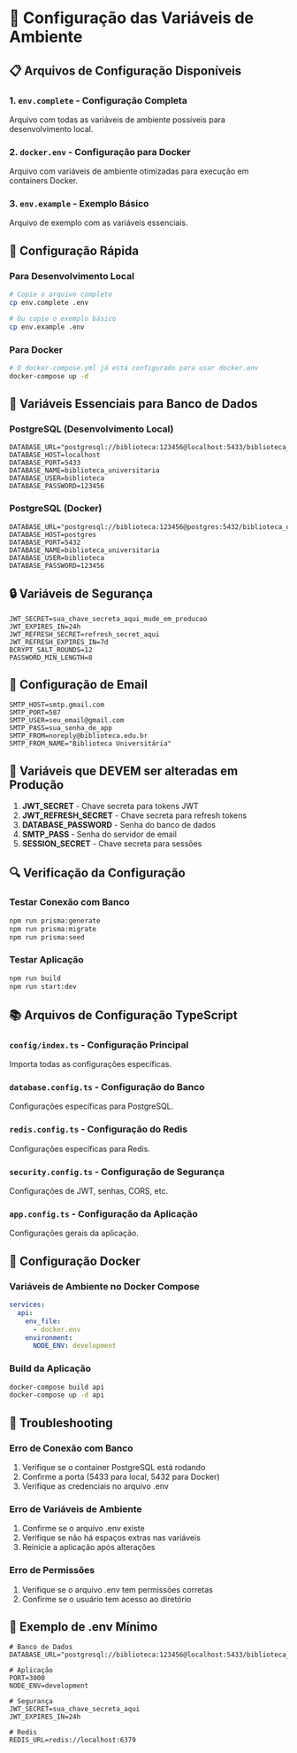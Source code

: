 # 🔧 Configuração das Variáveis de Ambiente

## 📋 Arquivos de Configuração Disponíveis

### 1. `env.complete` - Configuração Completa
Arquivo com todas as variáveis de ambiente possíveis para desenvolvimento local.

### 2. `docker.env` - Configuração para Docker
Arquivo com variáveis de ambiente otimizadas para execução em containers Docker.

### 3. `env.example` - Exemplo Básico
Arquivo de exemplo com as variáveis essenciais.

## 🚀 Configuração Rápida

### Para Desenvolvimento Local
```bash
# Copie o arquivo completo
cp env.complete .env

# Ou copie o exemplo básico
cp env.example .env
```

### Para Docker
```bash
# O docker-compose.yml já está configurado para usar docker.env
docker-compose up -d
```

## 🔑 Variáveis Essenciais para Banco de Dados

### PostgreSQL (Desenvolvimento Local)
```env
DATABASE_URL="postgresql://biblioteca:123456@localhost:5433/biblioteca_universitaria"
DATABASE_HOST=localhost
DATABASE_PORT=5433
DATABASE_NAME=biblioteca_universitaria
DATABASE_USER=biblioteca
DATABASE_PASSWORD=123456
```

### PostgreSQL (Docker)
```env
DATABASE_URL="postgresql://biblioteca:123456@postgres:5432/biblioteca_universitaria"
DATABASE_HOST=postgres
DATABASE_PORT=5432
DATABASE_NAME=biblioteca_universitaria
DATABASE_USER=biblioteca
DATABASE_PASSWORD=123456
```

## 🔒 Variáveis de Segurança

```env
JWT_SECRET=sua_chave_secreta_aqui_mude_em_producao
JWT_EXPIRES_IN=24h
JWT_REFRESH_SECRET=refresh_secret_aqui
JWT_REFRESH_EXPIRES_IN=7d
BCRYPT_SALT_ROUNDS=12
PASSWORD_MIN_LENGTH=8
```

## 📧 Configuração de Email

```env
SMTP_HOST=smtp.gmail.com
SMTP_PORT=587
SMTP_USER=seu_email@gmail.com
SMTP_PASS=sua_senha_de_app
SMTP_FROM=noreply@biblioteca.edu.br
SMTP_FROM_NAME="Biblioteca Universitária"
```

## 🚨 Variáveis que DEVEM ser alteradas em Produção

1. **JWT_SECRET** - Chave secreta para tokens JWT
2. **JWT_REFRESH_SECRET** - Chave secreta para refresh tokens
3. **DATABASE_PASSWORD** - Senha do banco de dados
4. **SMTP_PASS** - Senha do servidor de email
5. **SESSION_SECRET** - Chave secreta para sessões

## 🔍 Verificação da Configuração

### Testar Conexão com Banco
```bash
npm run prisma:generate
npm run prisma:migrate
npm run prisma:seed
```

### Testar Aplicação
```bash
npm run build
npm run start:dev
```

## 📚 Arquivos de Configuração TypeScript

### `config/index.ts` - Configuração Principal
Importa todas as configurações específicas.

### `database.config.ts` - Configuração do Banco
Configurações específicas para PostgreSQL.

### `redis.config.ts` - Configuração do Redis
Configurações específicas para Redis.

### `security.config.ts` - Configuração de Segurança
Configurações de JWT, senhas, CORS, etc.

### `app.config.ts` - Configuração da Aplicação
Configurações gerais da aplicação.

## 🐳 Configuração Docker

### Variáveis de Ambiente no Docker Compose
```yaml
services:
  api:
    env_file:
      - docker.env
    environment:
      NODE_ENV: development
```

### Build da Aplicação
```bash
docker-compose build api
docker-compose up -d api
```

## 🔧 Troubleshooting

### Erro de Conexão com Banco
1. Verifique se o container PostgreSQL está rodando
2. Confirme a porta (5433 para local, 5432 para Docker)
3. Verifique as credenciais no arquivo .env

### Erro de Variáveis de Ambiente
1. Confirme se o arquivo .env existe
2. Verifique se não há espaços extras nas variáveis
3. Reinicie a aplicação após alterações

### Erro de Permissões
1. Verifique se o arquivo .env tem permissões corretas
2. Confirme se o usuário tem acesso ao diretório

## 📝 Exemplo de .env Mínimo

```env
# Banco de Dados
DATABASE_URL="postgresql://biblioteca:123456@localhost:5433/biblioteca_universitaria"

# Aplicação
PORT=3000
NODE_ENV=development

# Segurança
JWT_SECRET=sua_chave_secreta_aqui
JWT_EXPIRES_IN=24h

# Redis
REDIS_URL=redis://localhost:6379
```
